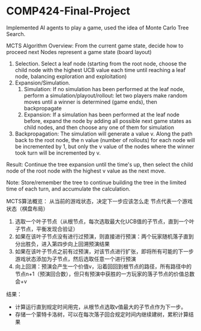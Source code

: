 # COMP424-Final-Project
Implemented AI agents to play a game, used the idea of Monte Carlo Tree Search.

MCTS Algorithm Overview:
From the current game state, decide how to proceed next
Nodes represent a game state (board layout)

1. Selection. Select a leaf node (starting from the root node, choose the child node with the highest UCB value each time until reaching a leaf node, balancing exploration and exploitation)
2. Expansion/Simulation. 
    1. Simulation: If no simulation has been performed at the leaf node, perform a simulation/playout/rollout: let two players make random moves until a winner is determined (game ends), then backpropagate
    2. Expansion: If a simulation has been performed at the leaf node before, expand the node by adding all possible next game states as child nodes, and then choose any one of them for simulation
3. Backpropagation: The simulation will generate a value v. Along the path back to the root node, the n value (number of rollouts) for each node will be incremented by 1, but only the v value of the nodes where the winner took turn will be incremented by v.

Result:
Continue the tree expansion until the time's up, then select the child node of the root node with the highest v value as the next move.

Note:
Store/remember the tree to continue building the tree in the limited time of each turn, and accumulate the calculation.

MCTS算法概览：
从当前的游戏状态，决定下一步应该怎么走
节点代表一个游戏状态（棋盘布局）
1. 选取一个叶子节点（从根节点，每次选取最大化UCB值的子节点，直到一个叶子节点，平衡发现合验证）
2. 如果在该叶子节点没有进行过预演，则直接进行预演：两个玩家随机落子直到分出胜负，进入第四步向上回溯预演结果
3. 如果在该叶子节点之前有过预演，对该节点进行扩张，即将所有可能的下一步游戏状态添加为子节点，然后选取任意一个进行预演
4. 向上回溯：预演会产生一个价值v，沿着回回到根节点的路径，所有路径中的节点n+1（预演回合数），但只有预演中获胜的一方玩家的落子节点的价值总数会+v

结果：
- 计算运行直到规定时间用完，从根节点选取v值最大的子节点作为下一步。
- 存储一个蒙特卡洛树，可以在每次落子回合规定时间内继续建树，累积计算结果

